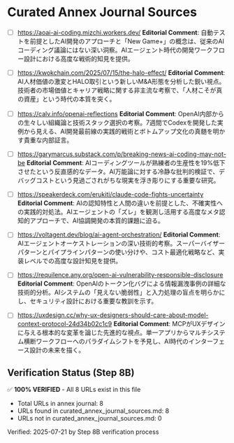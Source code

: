 # Curated Annex Journal Sources

- [ ] https://aoai-ai-coding.mizchi.workers.dev/
  **Editorial Comment**: 自動テストを前提としたAI開発のアプローチと「New Game+」の概念は、従来のAIコーディング議論にはない深い洞察。AIエージェント時代の開発ワークフロー設計における高度な戦術的知見を提供。

- [ ] https://kwokchain.com/2025/07/15/the-halo-effect/
  **Editorial Comment**: AI人材価値の激変とHALO取引という新しいM&A形態を分析した鋭い視点。技術者の市場価値とキャリア戦略に関する非主流な考察で、「人材こそが真の資産」という時代の本質を突く。

- [ ] https://calv.info/openai-reflections
  **Editorial Comment**: OpenAI内部からの生々しい組織論と技術スタック選択の考察。7週間でCodexを開発した実例から見える、AI開発最前線の実践的戦術とボトムアップ文化の真髄を明かす貴重な内部証言。

- [ ] https://garymarcus.substack.com/p/breaking-news-ai-coding-may-not-be
  **Editorial Comment**: AIコーディングツールが熟練者の生産性を19%低下させたという反直感的なデータ。AI万能論に対する冷静な批判的検証で、デバッグコストという見過ごされがちな現実を浮き彫りにする重要な研究。

- [ ] https://speakerdeck.com/erukiti/claude-code-fights-uncertainty
  **Editorial Comment**: AIの認知特性と人間の違いを前提とした、不確実性への実践的対処法。AIエージェントの「ズレ」を観測し活用する高度なメタ認知的アプローチで、AI協調開発の本質的課題に迫る。

- [ ] https://voltagent.dev/blog/ai-agent-orchestration/
  **Editorial Comment**: AIエージェントオーケストレーションの深い技術的考察。スーパーバイザーパターンとパイプラインパターンの使い分けや、コスト最適化戦略など、実装レベルでの高度な設計知見を提供。

- [ ] https://requilence.any.org/open-ai-vulnerability-responsible-disclosure
  **Editorial Comment**: OpenAIのトークン化バグによる情報漏洩事例の詳細な技術的分析。AIシステムの「見えない脆弱性」と入力処理の盲点を明らかにし、セキュリティ設計における重要な教訓を示す。

- [ ] https://uxdesign.cc/why-ux-designers-should-care-about-model-context-protocol-24d34b02c1c9
  **Editorial Comment**: MCPがUXデザインに与える根本的な変革を論じた先進的な視点。単一アプリからマルチシステム横断ワークフローへのパラダイムシフトを予見し、AI時代のインターフェース設計の未来を描く。

## Verification Status (Step 8B)

✅ **100% VERIFIED** - All 8 URLs exist in this file

- Total URLs in annex journal: 8
- URLs found in curated_annex_journal_sources.md: 8
- URLs not in curated_annex_journal_sources.md: 0

Verified: 2025-07-21 by Step 8B verification process